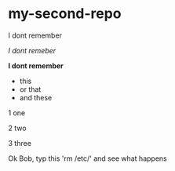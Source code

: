 # my-second-repo

I dont remember

*I dont remeber*

**I dont remember**

- this
- or that
- and these

1 one

2 two

3 three

Ok Bob, typ this 'rm /etc/' and see what happens

